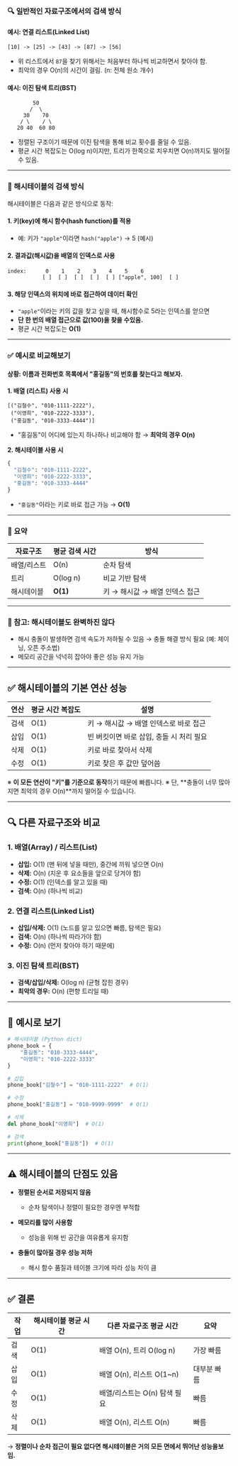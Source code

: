 
### 🔍 일반적인 자료구조에서의 검색 방식

#### 예시: 연결 리스트(Linked List)

```plaintext
[10] -> [25] -> [43] -> [87] -> [56]
```

* 위 리스트에서 `87`을 찾기 위해서는 처음부터 하나씩 비교하면서 찾아야 함.
* 최악의 경우 O(n)의 시간이 걸림. (n: 전체 원소 개수)

#### 예시: 이진 탐색 트리(BST)

```
        50
       /  \
     30    70
    / \    / \
   20 40  60 80
```

* 정렬된 구조이기 때문에 이진 탐색을 통해 비교 횟수를 줄일 수 있음.
* 평균 시간 복잡도는 O(log n)이지만, 트리가 한쪽으로 치우치면 O(n)까지도 떨어질 수 있음.

---

### 🚀 해시테이블의 검색 방식

해시테이블은 다음과 같은 방식으로 동작:

#### 1. 키(key)에 해시 함수(hash function)를 적용

* 예: 키가 `"apple"`이라면 `hash("apple")` → 5 (예시)

#### 2. 결과값(해시값)을 배열의 인덱스로 사용

```plaintext
index:      0    1    2    3    4    5    6
           [ ]  [ ]  [ ]  [ ]  [ ] ["apple", 100]  [ ]
```

#### 3. 해당 인덱스의 위치에 바로 접근하여 데이터 확인

* `"apple"`이라는 키의 값을 찾고 싶을 때, 해시함수로 5라는 인덱스를 얻으면
* **단 한 번의 배열 접근으로 값(100)을 찾을 수있음.**
* 평균 시간 복잡도는 **O(1)**

---

### ✅ 예시로 비교해보기

#### 상황: 이름과 전화번호 목록에서 "홍길동"의 번호를 찾는다고 해보자.

**1. 배열 (리스트) 사용 시**

```plaintext
[("김철수", "010-1111-2222"),
 ("이영희", "010-2222-3333"),
 ("홍길동", "010-3333-4444")]
```

* "홍길동"이 어디에 있는지 하나하나 비교해야 함 → **최악의 경우 O(n)**

**2. 해시테이블 사용 시**

```python
{
  "김철수": "010-1111-2222",
  "이영희": "010-2222-3333",
  "홍길동": "010-3333-4444"
}
```

* `"홍길동"`이라는 키로 바로 접근 가능 → **O(1)**

---

### 📌 요약

| 자료구조   | 평균 검색 시간 | 방식                  |
| ------ | -------- | ------------------- |
| 배열/리스트 | O(n)     | 순차 탐색               |
| 트리     | O(log n) | 비교 기반 탐색            |
| 해시테이블  | **O(1)** | 키 → 해시값 → 배열 인덱스 접근 |

---

### 🔧 참고: 해시테이블도 완벽하진 않다

* 해시 충돌이 발생하면 검색 속도가 저하될 수 있음 → 충돌 해결 방식 필요 (예: 체이닝, 오픈 주소법)
* 메모리 공간을 넉넉히 잡아야 좋은 성능 유지 가능

---

## ✅ 해시테이블의 기본 연산 성능

| 연산 | 평균 시간 복잡도 | 설명                       |
| -- | --------- | ------------------------ |
| 검색 | O(1)      | 키 → 해시값 → 배열 인덱스로 바로 접근  |
| 삽입 | O(1)      | 빈 버킷이면 바로 삽입, 충돌 시 처리 필요 |
| 삭제 | O(1)      | 키로 바로 찾아서 삭제             |
| 수정 | O(1)      | 키로 찾은 후 값만 덮어씀           |

※ **이 모든 연산이 "키"를 기준으로 동작**하기 때문에 빠릅니다.
※ 단, \*\*충돌이 너무 많아지면 최악의 경우 O(n)\*\*까지 떨어질 수 있습니다.

---

## 🔍 다른 자료구조와 비교

### 1. **배열(Array) / 리스트(List)**

* **삽입:** O(1) (맨 뒤에 넣을 때만), 중간에 끼워 넣으면 O(n)
* **삭제:** O(n) (지운 후 요소들을 앞으로 당겨야 함)
* **수정:** O(1) (인덱스를 알고 있을 때)
* **검색:** O(n) (하나씩 비교)

### 2. **연결 리스트(Linked List)**

* **삽입/삭제:** O(1) (노드를 알고 있으면 빠름, 탐색은 필요)
* **검색:** O(n) (하나씩 따라가야 함)
* **수정:** O(n) (먼저 찾아야 하기 때문에)

### 3. **이진 탐색 트리(BST)**

* **검색/삽입/삭제:** O(log n) (균형 잡힌 경우)
* **최악의 경우:** O(n) (편향 트리일 때)

---

## 🧠 예시로 보기

```python
# 해시테이블 (Python dict)
phone_book = {
    "홍길동": "010-3333-4444",
    "이영희": "010-2222-3333"
}

# 삽입
phone_book["김철수"] = "010-1111-2222"  # O(1)

# 수정
phone_book["홍길동"] = "010-9999-9999"  # O(1)

# 삭제
del phone_book["이영희"]  # O(1)

# 검색
print(phone_book["홍길동"])  # O(1)
```

---

## ⚠️ 해시테이블의 단점도 있음

* **정렬된 순서로 저장되지 않음**

  * 순차 탐색이나 정렬이 필요한 경우엔 부적합
* **메모리를 많이 사용함**

  * 성능을 위해 빈 공간을 여유롭게 유지함
* **충돌이 많아질 경우 성능 저하**

  * 해시 함수 품질과 테이블 크기에 따라 성능 차이 큼

---

## ✅ 결론

| 작업 | 해시테이블 평균 시간 | 다른 자료구조 평균 시간        | 요약     |
| -- | ----------- | -------------------- | ------ |
| 검색 | O(1)        | 배열 O(n), 트리 O(log n) | 가장 빠름  |
| 삽입 | O(1)        | 배열 O(n), 리스트 O(1\~n) | 대부분 빠름 |
| 수정 | O(1)        | 배열/리스트는 O(n) 탐색 필요   | 빠름     |
| 삭제 | O(1)        | 배열 O(n), 리스트 O(n)    | 빠름     |

→ **정렬이나 순차 접근이 필요 없다면 해시테이블은 거의 모든 면에서 뛰어난 성능을보임.**
